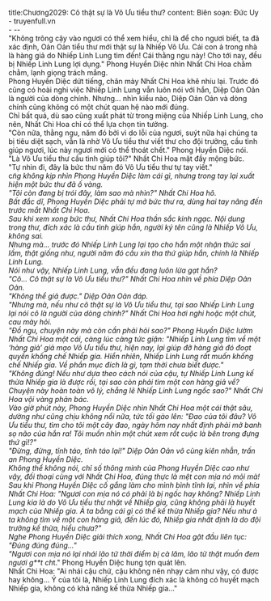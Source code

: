 title:Chương2029: Cô thật sự là Vô Ưu tiểu thư?
content:
Biên soạn: Đức Uy - truyenfull.vn<br>- --<br>"Không trông cậy vào ngươi có thể xem hiểu, chỉ là để cho ngươi biết, ta đã xác định, Oản Oản tiểu thư mới thật sự là Nhiếp Vô Ưu. Cái con ả trong nhà là hàng giả do Nhiếp Linh Lung tìm đến! Cái thằng ngu này! Cho tới nay, đều bị Nhiếp Linh Lung lợi dụng." Phong Huyền Diệc nhìn Nhất Chi Hoa chằm chằm, lạnh giọng trách mắng.<br>Phong Huyền Diệc dứt tiếng, chân mày Nhất Chi Hoa khẽ nhíu lại. Trước đó cũng có hoài nghi việc Nhiếp Linh Lung vẫn luôn nói với hắn, Diệp Oản Oản là người của dòng chính. Nhưng... nhìn kiểu nào, Diệp Oản Oản và dòng chính cũng không có một chút quan hệ nào mới đúng.<br>Chỉ bất quá, dù sao cũng xuất phát từ trong miệng của Nhiếp Linh Lung, cho nên, Nhất Chi Hoa chỉ có thể lựa chọn tin tưởng.<br>"Còn nữa, thằng ngu, năm đó bởi vì do lỗi của ngươi, suýt nữa hại chúng ta bị tiêu diệt sạch, vẫn là nhờ Vô Ưu tiểu thư viết thư cho đội trưởng, cầu tình giúp ngươi, lúc này ngươi mới có thể thoát chết." Phong Huyền Diệc nói.<br>"Là Vô Ưu tiểu thư cầu tình giúp tôi?" Nhất Chi Hoa mặt đầy mộng bức.<br>"Tự nhìn đi, đây là bức thư năm đó Vô Ưu tiểu thư tự tay viết."<br>c*̃ng không kịp nhìn Phong Huyền Diệc làm cái gì, nhưng trong tay lại xuất hiện một bức thư đã ố vàng.<br>"Tôi còn đang bị trói đây, làm sao mà nhìn?" Nhất Chi Hoa hô.<br>Bất đắc dĩ, Phong Huyền Diệc phải tự mở bức thư ra, dùng hai tay nâng đến trước mắt Nhất Chi Hoa.<br>Sau khi xem xong bức thư, Nhất Chi Hoa thần sắc kinh ngạc. Nội dung trong thư, đích xác là cầu tình giúp hắn, người ký tên cũng là Nhiếp Vô Ưu, không sai.<br>Nhưng mà... trước đó Nhiếp Linh Lung lại tạo cho hắn một nhận thức sai lầm, thật giống như, người năm đó cầu xin tha thứ giúp hắn, chính là Nhiếp Linh Lung.<br>Nói như vậy, Nhiếp Linh Lung, vẫn đều đang luôn lừa gạt hắn?<br>"Cô... Cô thật sự là Vô Ưu tiểu thư?" Nhất Chi Hoa nhìn về phía Diệp Oản Oản.<br>"Không thể giả được." Diệp Oản Oản đáp.<br>"Nhưng mà, nếu như cô thật sự là Vô Ưu tiểu thư, tại sao Nhiếp Linh Lung lại nói cô là người của dòng chính?" Nhất Chi Hoa hơi nghi hoặc một chút, cau mày hỏi.<br>"Đồ ngu, chuyện này mà còn cần phải hỏi sao?" Phong Huyền Diệc lườm Nhất Chi Hoa một cái, càng lúc càng tức giận: "Nhiếp Linh Lung tìm về một ‘hàng giả’ giả mạo Vô Ưu tiểu thư, hiện nay, lại giúp đỡ hàng giả đó đoạt quyền khống chế Nhiếp gia. Hiển nhiên, Nhiếp Linh Lung rất muốn khống chế Nhiếp gia. Về phần mục đích là gì, tạm thời chưa biết được."<br>"Không đúng! Nếu như dựa theo cách nói của cậu, tự Nhiếp Linh Lung kế thừa Nhiếp gia là được rồi, tại sao còn phải tìm một con hàng giả về? Chuyện này hoàn toàn vô lý, chẳng lẽ Nhiếp Linh Lung ngốc sao?" Nhất Chi Hoa vội vàng phản bác.<br>Vào giờ phút này, Phong Huyền Diệc nhìn Nhất Chi Hoa một cái thật sâu, dường như cũng chịu không nổi nữa, tức tối gào lên: "Đao của tôi đâu? Vô Ưu tiểu thư, tìm cho tôi một cây đao, ngày hôm nay nhất định phải mở banh sọ não của hắn ra! Tôi muốn nhìn một chút xem rốt cuộc là bên trong đựng thứ gì!?"<br>"Đừng, đừng, tỉnh táo, tỉnh táo lại!" Diệp Oản Oản vô cùng kiên nhẫn, trấn an Phong Huyền Diệc.<br>Không thể không nói, chỉ số thông minh của Phong Huyền Diệc cao như vậy, đối thoại cùng với Nhất Chi Hoa, đúng thực là mệt con mịa nó mỏi mà!<br>Sau khi Phong Huyền Diệc cố gắng làm cho mình bình tĩnh lại, nhìn về phía Nhất Chi Hoa: "Ngươi con mịa nó có phải là bị ngốc hay không? Nhiếp Linh Lung kia là do Vô Ưu tiểu thư nhặt về Nhiếp gia, cũng không phải là huyết mạch của Nhiếp gia. Ả ta bằng cái gì có thể kế thừa Nhiếp gia? Nếu như ả ta không tìm về một con hàng giả, đến lúc đó, Nhiếp gia nhất định là do đội trưởng kế thừa, hiểu chưa?"<br>Nghe Phong Huyền Diệc giải thích xong, Nhất Chi Hoa gật đầu liên tục: "Đúng đúng đúng..."<br>"Ngươi con mịa nó lại nhái lão tử thời điểm bị cà lăm, lão tử thật muốn đem ngươi g**t ch*t." Phong Huyền Diệc hung tợn quát lên.<br>Nhất Chi Hoa: "Ai nhái cậu chứ, cậu không nên nhạy cảm như vậy, có được hay không... Ý của tôi là, Nhiếp Linh Lung đích xác là không có huyết mạch Nhiếp gia, không có khả năng kế thừa Nhiếp gia..."